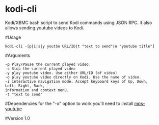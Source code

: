 kodi-cli
========

Kodi/XBMC bash script to send Kodi commands using JSON RPC. It also allows sending youtube videos to Kodi.

#Usage

`kodi-cli -[p|i|s|y youtbe URL/ID|t "text to send"|o "youtube title"]`

#Arguments
```
-p Play/Pause the current played video
-s Stop the current played video
-y play youtube video. Use either URL/ID (of video)
-o play youtube video directly on Kodi. Use the name of video.
-i interactive navigation mode. Accept keyboard keys of Up, Down, Left, Right, Back,
information and context menu.
-t "text to send"
```

#Dependencies
for the "-o" option to work you'll need to install [mps-youtube](https://github.com/np1/mps-youtube)

#Version
1.0
